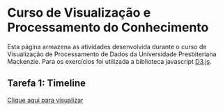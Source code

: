 # Curso de Visualização e Processamento do Conhecimento
Esta página armazena as atividades desenvolvida durante o curso de Visualização de Processamento de Dados da Universidade Presbiteriana Mackenzie. Para os exercícios foi utilizada a biblioteca javascript [D3.js](https://d3js.org/).

## Tarefa 1: Timeline
[Clique aqui para visualizar](https://gustavopuga.github.io/visualizacao_dados_d3js/timeline.html)
